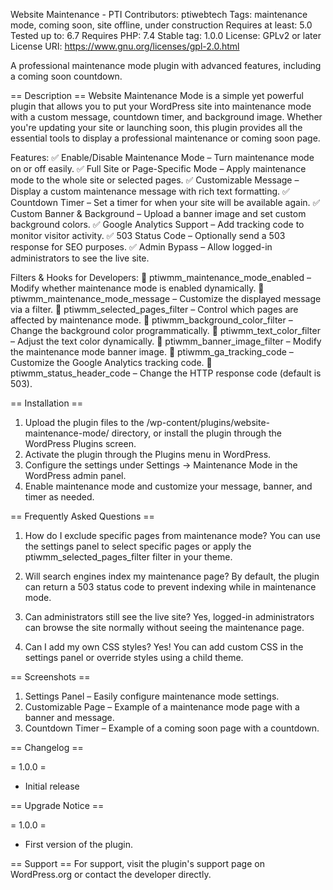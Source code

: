 Website Maintenance - PTI
Contributors: ptiwebtech
Tags: maintenance mode, coming soon, site offline, under construction
Requires at least: 5.0
Tested up to: 6.7
Requires PHP: 7.4
Stable tag: 1.0.0
License: GPLv2 or later
License URI: https://www.gnu.org/licenses/gpl-2.0.html

A professional maintenance mode plugin with advanced features, including a coming soon countdown.

== Description ==
Website Maintenance Mode is a simple yet powerful plugin that allows you to put your WordPress site into maintenance mode with a custom message, countdown timer, and background image. Whether you're updating your site or launching soon, this plugin provides all the essential tools to display a professional maintenance or coming soon page.

Features:
✅ Enable/Disable Maintenance Mode – Turn maintenance mode on or off easily.
✅ Full Site or Page-Specific Mode – Apply maintenance mode to the whole site or selected pages.
✅ Customizable Message – Display a custom maintenance message with rich text formatting.
✅ Countdown Timer – Set a timer for when your site will be available again.
✅ Custom Banner & Background – Upload a banner image and set custom background colors.
✅ Google Analytics Support – Add tracking code to monitor visitor activity.
✅ 503 Status Code – Optionally send a 503 response for SEO purposes.
✅ Admin Bypass – Allow logged-in administrators to see the live site.

Filters & Hooks for Developers:
🔹 ptiwmm_maintenance_mode_enabled – Modify whether maintenance mode is enabled dynamically.
🔹 ptiwmm_maintenance_mode_message – Customize the displayed message via a filter.
🔹 ptiwmm_selected_pages_filter – Control which pages are affected by maintenance mode.
🔹 ptiwmm_background_color_filter – Change the background color programmatically.
🔹 ptiwmm_text_color_filter – Adjust the text color dynamically.
🔹 ptiwmm_banner_image_filter – Modify the maintenance mode banner image.
🔹 ptiwmm_ga_tracking_code – Customize the Google Analytics tracking code.
🔹 ptiwmm_status_header_code – Change the HTTP response code (default is 503).

== Installation ==
1. Upload the plugin files to the /wp-content/plugins/website-maintenance-mode/ directory, or install the plugin through the WordPress Plugins screen.
2. Activate the plugin through the Plugins menu in WordPress.
3. Configure the settings under Settings → Maintenance Mode in the WordPress admin panel.
4. Enable maintenance mode and customize your message, banner, and timer as needed.

== Frequently Asked Questions ==
1. How do I exclude specific pages from maintenance mode?
You can use the settings panel to select specific pages or apply the ptiwmm_selected_pages_filter filter in your theme.

2. Will search engines index my maintenance page?
By default, the plugin can return a 503 status code to prevent indexing while in maintenance mode.

3. Can administrators still see the live site?
Yes, logged-in administrators can browse the site normally without seeing the maintenance page.

4. Can I add my own CSS styles?
Yes! You can add custom CSS in the settings panel or override styles using a child theme.

== Screenshots ==

1. Settings Panel – Easily configure maintenance mode settings.
2. Customizable Page – Example of a maintenance mode page with a banner and message.
3. Countdown Timer – Example of a coming soon page with a countdown.

== Changelog ==

= 1.0.0 =
* Initial release

== Upgrade Notice ==

= 1.0.0 =
* First version of the plugin.

== Support ==
For support, visit the plugin's support page on WordPress.org or contact the developer directly.

